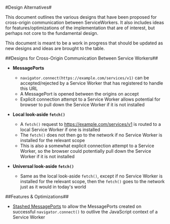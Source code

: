 #Design Alternatives#

This document outlines the various designs that have been proposed for cross-origin communication between ServiceWorkers. It also includes ideas for features/optimizations of the implementation that are of interest, but perhaps not core to the fundamental design.

This document is meant to be a work in progress that should be updated as new designs and ideas are brought to the table.

##Designs for Cross-Origin Communication Between Service Workers##

-  __MessagePorts__

	- ``navigator.connect(https://example.com/services/v1)`` can be accepted/rejected by a Service Worker that has registered to handle this URL
	- A MessagePort is opened between the origins on accept
	- Explicit connection attempt to a Service Worker allows potential for browser to pull down the Service Worker if it is not installed

- __Local look-aside ``fetch()``__

	- A ``fetch()`` request to https://example.com/services/v1 is routed to a local Service Worker if one is installed
	- The ``fetch()`` does not then go to the network if no Service Worker is installed for the relevant scope
	- This is also a somewhat explicit connection attempt to a Service Worker, so the browser could potentially pull down the Service Worker if it is not installed

- __Universal look-aside ``fetch()``__

	- Same as the local look-aside ``fetch()``, except if no Service Worker is installed for the relevant scope, then the ``fetch()`` goes to the network just as it would in today's world

##Features & Optimizations##

- [Stashed MessagePorts](https://gist.github.com/mkruisselbrink/536632fcd99d45005064) to allow the MessagePorts created on successful ``navigator.connect()`` to outlive the JavaScript context of a Service Worker